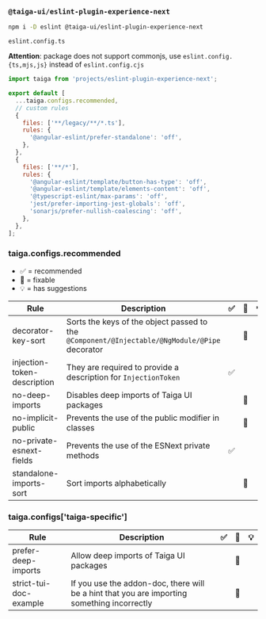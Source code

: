 ### `@taiga-ui/eslint-plugin-experience-next`

```bash
npm i -D eslint @taiga-ui/eslint-plugin-experience-next
```

`eslint.config.ts`

**Attention**: package does not support commonjs, use `eslint.config.{ts,mjs,js}` instead of `eslint.config.cjs`

```js
import taiga from 'projects/eslint-plugin-experience-next';

export default [
  ...taiga.configs.recommended,
  // custom rules
  {
    files: ['**/legacy/**/*.ts'],
    rules: {
      '@angular-eslint/prefer-standalone': 'off',
    },
  },
  {
    files: ['**/*'],
    rules: {
      '@angular-eslint/template/button-has-type': 'off',
      '@angular-eslint/template/elements-content': 'off',
      '@typescript-eslint/max-params': 'off',
      'jest/prefer-importing-jest-globals': 'off',
      'sonarjs/prefer-nullish-coalescing': 'off',
    },
  },
];
```

### taiga.configs.recommended

- ✅ = recommended
- 🔧 = fixable
- 💡 = has suggestions

| Rule                        | Description                                                                                   | ✅  | 🔧  | 💡  |
| --------------------------- | --------------------------------------------------------------------------------------------- | --- | --- | --- |
| decorator-key-sort          | Sorts the keys of the object passed to the `@Component/@Injectable/@NgModule/@Pipe` decorator |     | 🔧  |     |
| injection-token-description | They are required to provide a description for `InjectionToken`                               | ✅  |     |     |
| no-deep-imports             | Disables deep imports of Taiga UI packages                                                    |     | 🔧  |     |
| no-implicit-public          | Prevents the use of the public modifier in classes                                            |     | 🔧  |     |
| no-private-esnext-fields    | Prevents the use of the ESNext private methods                                                | ✅  |     |     |
| standalone-imports-sort     | Sort imports alphabetically                                                                   |     | 🔧  |     |

### taiga.configs['taiga-specific']

| Rule                   | Description                                                                                 | ✅  | 🔧  | 💡  |
| ---------------------- | ------------------------------------------------------------------------------------------- | --- | --- | --- |
| prefer-deep-imports    | Allow deep imports of Taiga UI packages                                                     |     | 🔧  |     |
| strict-tui-doc-example | If you use the addon-doc, there will be a hint that you are importing something incorrectly |     | 🔧  |     |
